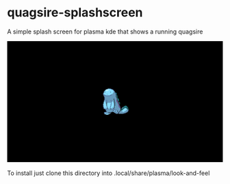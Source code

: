# quagsire-splashscreen
A simple splash screen for plasma kde that shows a running quagsire

![Image](contents/previews/splash.png)

To install just clone this directory into .local/share/plasma/look-and-feel
